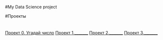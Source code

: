 #My Data Science project

#Проекты
#
[Проект 0. Угадай число](https://github.com/LukiyanK/Data-Science/tree/master/Project_0)
[Проект 1._______]()
[Проект 2._______]()
[Проект 3._______]()